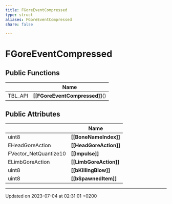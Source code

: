```yaml
---
title: FGoreEventCompressed
type: struct
aliases: FGoreEventCompressed
share: false

---
```


# FGoreEventCompressed





## Public Functions

|                | Name           |
| -------------- | -------------- |
| TBL_API | **[[FGoreEventCompressed]]**() |

## Public Attributes

|                | Name           |
| -------------- | -------------- |
| uint8 | **[[BoneNameIndex]]**  |
| EHeadGoreAction | **[[HeadGoreAction]]**  |
| FVector_NetQuantize10 | **[[Impulse]]**  |
| ELimbGoreAction | **[[LimbGoreAction]]**  |
| uint8 | **[[bKillingBlow]]**  |
| uint8 | **[[bSpawnedItem]]**  |

-------------------------------

Updated on 2023-07-04 at 02:31:01 +0200